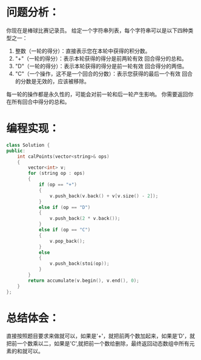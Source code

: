 # 问题分析：
你现在是棒球比赛记录员。
给定一个字符串列表，每个字符串可以是以下四种类型之一：
1. 整数（一轮的得分）：直接表示您在本轮中获得的积分数。
2. "+"（一轮的得分）：表示本轮获得的得分是前两轮有效 回合得分的总和。
3. "D"（一轮的得分）：表示本轮获得的得分是前一轮有效 回合得分的两倍。
4. "C"（一个操作，这不是一个回合的分数）：表示您获得的最后一个有效 回合的分数是无效的，应该被移除。

每一轮的操作都是永久性的，可能会对前一轮和后一轮产生影响。
你需要返回你在所有回合中得分的总和。
# 编程实现：
```C++
class Solution {
public:
    int calPoints(vector<string>& ops) 
    {
        vector<int> v;
        for (string op : ops) 
        {
            if (op == "+")
            {
                v.push_back(v.back() + v[v.size() - 2]);
            } 
            else if (op == "D")
            {
                v.push_back(2 * v.back());
            } 
            else if (op == "C")
            {
                v.pop_back();
            } 
            else 
            {
                v.push_back(stoi(op));
            }
        }
        return accumulate(v.begin(), v.end(), 0);
    }
};
```
# 总结体会：
直接按照题目要求来做就可以，如果是'+'，就把前两个数加起来，如果是'D'，就把前一个数乘以二，如果是'C',就把前一个数给删除，最终返回动态数组中所有元素的和就可以。